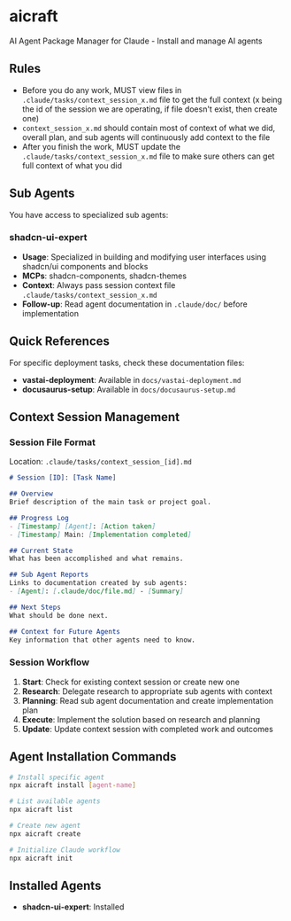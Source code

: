 # aicraft

AI Agent Package Manager for Claude - Install and manage AI agents

## Rules

- Before you do any work, MUST view files in `.claude/tasks/context_session_x.md` file to get the full context (x being the id of the session we are operating, if file doesn't exist, then create one)
- `context_session_x.md` should contain most of context of what we did, overall plan, and sub agents will continuously add context to the file
- After you finish the work, MUST update the `.claude/tasks/context_session_x.md` file to make sure others can get full context of what you did

## Sub Agents

You have access to specialized sub agents:

### shadcn-ui-expert
- **Usage**: Specialized in building and modifying user interfaces using shadcn/ui components and blocks
- **MCPs**: shadcn-components, shadcn-themes
- **Context**: Always pass session context file `.claude/tasks/context_session_x.md`
- **Follow-up**: Read agent documentation in `.claude/doc/` before implementation

## Quick References

For specific deployment tasks, check these documentation files:

- **vastai-deployment**: Available in `docs/vastai-deployment.md`
- **docusaurus-setup**: Available in `docs/docusaurus-setup.md`

## Context Session Management

### Session File Format
Location: `.claude/tasks/context_session_[id].md`

```markdown
# Session [ID]: [Task Name]

## Overview
Brief description of the main task or project goal.

## Progress Log
- [Timestamp] [Agent]: [Action taken]
- [Timestamp] Main: [Implementation completed]

## Current State
What has been accomplished and what remains.

## Sub Agent Reports
Links to documentation created by sub agents:
- [Agent]: [.claude/doc/file.md] - [Summary]

## Next Steps
What should be done next.

## Context for Future Agents
Key information that other agents need to know.
```

### Session Workflow

1. **Start**: Check for existing context session or create new one
2. **Research**: Delegate research to appropriate sub agents with context
3. **Planning**: Read sub agent documentation and create implementation plan
4. **Execute**: Implement the solution based on research and planning
5. **Update**: Update context session with completed work and outcomes

## Agent Installation Commands

```bash
# Install specific agent
npx aicraft install [agent-name]

# List available agents
npx aicraft list

# Create new agent
npx aicraft create

# Initialize Claude workflow
npx aicraft init
```

## Installed Agents

- **shadcn-ui-expert**: Installed